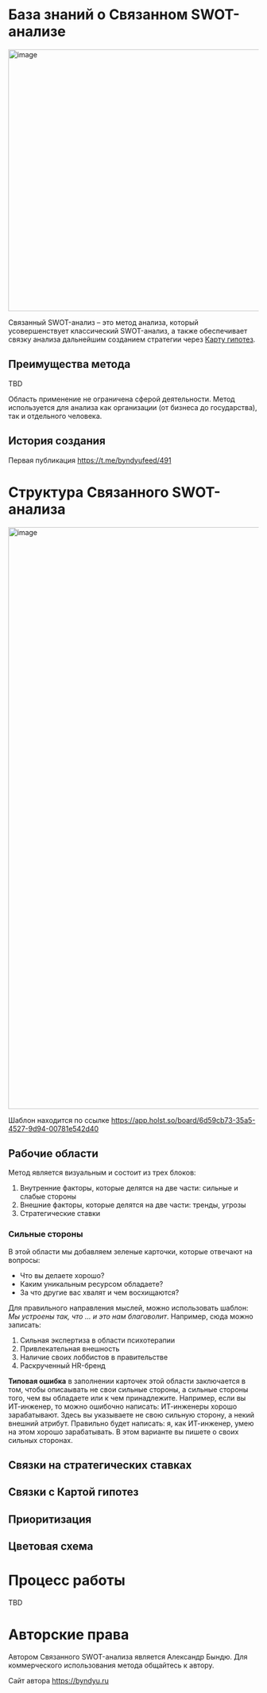 # База знаний о Связанном SWOT-анализе

<img width="526" alt="image" src="https://github.com/user-attachments/assets/c050da53-1c03-4b3e-bec2-25c1ebb4188f" />

Связанный SWOT-анализ – это метод анализа, который усовершенствует классический SWOT-анализ, а также обеспечивает связку анализа дальнейшим созданием стратегии через [Карту гипотез](https://github.com/Byndyusoft/hypothesismapping).

## Преимущества метода
TBD

Область применение не ограничена сферой деятельности. Метод используется для анализа как организации (от бизнеса до государства), так и отдельного человека.

## История создания
Первая публикация https://t.me/byndyufeed/491

# Структура Связанного SWOT-анализа

<img width="1169" alt="image" src="https://github.com/user-attachments/assets/21a36f7e-6a2e-4a6a-bc04-5a5445dac431" />

Шаблон находится по ссылке https://app.holst.so/board/6d59cb73-35a5-4527-9d94-00781e542d40

## Рабочие области
Метод является визуальным и состоит из трех блоков:
1. Внутренние факторы, которые делятся на две части: сильные и слабые стороны
1. Внешние факторы, которые делятся на две части: тренды, угрозы
1. Стратегические ставки

### Сильные стороны
В этой области мы добавляем зеленые карточки, которые отвечают на вопросы:
* Что вы делаете хорошо?
* Каким уникальным ресурсом обладаете?
* За что другие вас хвалят и чем восхищаются?

Для правильного направления мыслей, можно использовать шаблон: _Мы устроены так, что ... и это нам благоволит_. Например, сюда можно записать:
1. Сильная экспертиза в области психотерапии
1. Привлекательная внешность
1. Наличие своих лоббистов в правительстве
1. Раскрученный HR-бренд

**Типовая ошибка** в заполнении карточек этой области заключается в том, чтобы описаывать не свои сильные стороны, а сильные стороны того, чем вы обладаете или к чем принадлежите. Например, если вы ИТ-инженер, то можно ошибочно написать: ИТ-инженеры хорошо зарабатывают. Здесь вы указываете не свою сильную сторону, а некий внешний атрибут. Правильно будет написать: я, как ИТ-инженер, умею на этом хорошо зарабатывать. В этом варианте вы пишете о своих сильных сторонах.

## Связки на стратегических ставках

## Связки с Картой гипотез

## Приоритизация

## Цветовая схема

# Процесс работы
TBD

# Авторские права

Автором Связанного SWOT-анализа является Александр Бындю. Для коммерческого использования метода общайтесь к автору.

Сайт автора https://byndyu.ru
